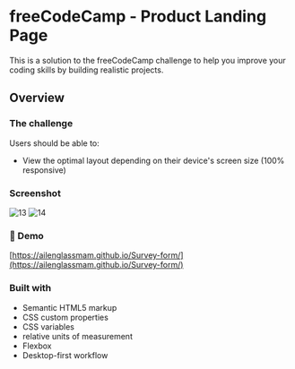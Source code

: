 # freeCodeCamp - Product Landing Page

This is a solution to the freeCodeCamp challenge to help you improve your coding skills by building realistic projects. 

## Overview

### The challenge

Users should be able to:

- View the optimal layout depending on their device's screen size (100% responsive)

### Screenshot

![13](https://user-images.githubusercontent.com/110137453/221955234-086f36bc-831d-4cf1-bcec-1a175508da8c.jpg)
![14](https://user-images.githubusercontent.com/110137453/221955243-3cbe8363-fd31-4311-aa00-a2b591adc8a9.jpg)


### 🚀 Demo

[https://ailenglassmam.github.io/Survey-form/](https://ailenglassmam.github.io/Survey-form/)

### Built with

- Semantic HTML5 markup
- CSS custom properties
- CSS variables
- relative units of measurement
- Flexbox
- Desktop-first workflow
